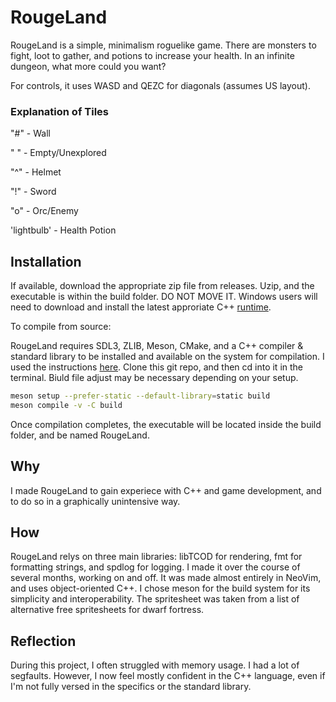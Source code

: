 # RougeLand
RougeLand is a simple, minimalism roguelike game. There are monsters to fight, loot to gather, and potions to increase your health. In an infinite dungeon, what more could you want?

For controls, it uses WASD and QEZC for diagonals (assumes US layout).
### Explanation of Tiles
"#" - Wall

" " - Empty/Unexplored

"^" - Helmet

"!" - Sword

"o" - Orc/Enemy

'lightbulb' - Health Potion
## Installation
If available, download the appropriate zip file from releases. Uzip, and the executable is within the build folder. DO NOT MOVE IT.
Windows users will need to download and install the latest approriate C++ [runtime](https://aka.ms/vs/17/release/vc_redist.x64.exe).

To compile from source:

RougeLand requires SDL3, ZLIB, Meson, CMake, and a C++ compiler & standard library to be installed and available on the system for compilation.
I used the instructions [here](https://learncodethehardway.com/courses/learn-cpp-the-hard-way/1-the-basics/01-gearing-up/).
Clone this git repo, and then cd into it in the terminal. Biuld file adjust may be necessary depending on your setup.

```bash
meson setup --prefer-static --default-library=static build
meson compile -v -C build
```
Once compilation completes, the executable will be located inside the build folder, and be named RougeLand.
## Why
I made RougeLand to gain experiece with C++ and game development, and to do so in a graphically unintensive way.
## How
RougeLand relys on three main libraries: libTCOD for rendering, fmt for formatting strings, and spdlog for logging. I made it over the course of several months, working on and off. It was made almost entirely in NeoVim, and uses object-oriented C++. I chose meson for the build system for its simplicity and interoperability. The spritesheet was taken from a list of alternative free spritesheets for dwarf fortress.
## Reflection
During this project, I often struggled with memory usage. I had a lot of segfaults. However, I now feel mostly confident in the C++ language, even if I'm not fully versed in the specifics or the standard library.
